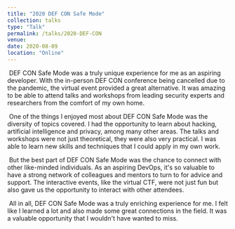 ```yaml
---
title: "2020 DEF CON Safe Mode"
collection: talks
type: "Talk"
permalink: /talks/2020-DEF-CON
venue:
date: 2020-08-09
location: "Online"
---
```


<p>&nbsp;DEF CON Safe Mode was a truly unique experience for me as an aspiring developer. With the in-person DEF CON conference being cancelled due to the pandemic, the virtual event provided a great alternative. It was amazing to be able to attend talks and workshops from leading security experts and researchers from the comfort of my own home.</p>

<p>&nbsp;One of the things I enjoyed most about DEF CON Safe Mode was the diversity of topics covered. I had the opportunity to learn about hacking, artificial intelligence and privacy, among many other areas. The talks and workshops were not just theoretical, they were also very practical. I was able to learn new skills and techniques that I could apply in my own work.</p>

<p>&nbsp;But the best part of DEF CON Safe Mode was the chance to connect with other like-minded individuals. As an aspiring DevOps, it's so valuable to have a strong network of colleagues and mentors to turn to for advice and support. The interactive events, like the virtual CTF, were not just fun but also gave us the opportunity to interact with other attendees.</p>

<p>&nbsp;All in all, DEF CON Safe Mode was a truly enriching experience for me. I felt like I learned a lot and also made some great connections in the field. It was a valuable opportunity that I wouldn't have wanted to miss.</p>
